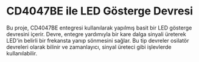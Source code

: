 # CD4047BE ile LED Gösterge Devresi

Bu proje, CD4047BE entegresi kullanılarak yapılmış basit bir LED gösterge devresini içerir. Devre, entegre yardımıyla bir kare dalga sinyali üreterek LED'in belirli bir frekansta yanıp sönmesini sağlar. Bu tip devreler osilatör devreleri olarak bilinir ve zamanlayıcı, sinyal üreteci gibi işlevlerde kullanılabilir.
